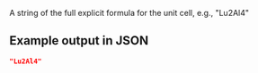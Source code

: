A string of the full explicit formula for the unit cell, e.g., "Lu2Al4"





## Example output in JSON

```json
"Lu2Al4"
```

